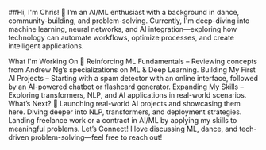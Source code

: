 ##Hi, I'm Chris! 👋
I’m an AI/ML enthusiast with a background in dance, community-building, and problem-solving. Currently, I'm deep-diving into machine learning, neural networks, and AI integration—exploring how technology can automate workflows, optimize processes, and create intelligent applications.

What I'm Working On 🚀
Reinforcing ML Fundamentals – Reviewing concepts from Andrew Ng’s specializations on ML & Deep Learning.
Building My First AI Projects – Starting with a spam detector with an online interface, followed by an AI-powered chatbot or flashcard generator.
Expanding My Skills – Exploring transformers, NLP, and AI applications in real-world scenarios.
What’s Next? 🎯
Launching real-world AI projects and showcasing them here.
Diving deeper into NLP, transformers, and deployment strategies.
Landing freelance work or a contract in AI/ML by applying my skills to meaningful problems.
Let’s Connect!
I love discussing ML, dance, and tech-driven problem-solving—feel free to reach out!

<!--
**BooPasco/BooPasco** is a ✨ _special_ ✨ repository because its `README.md` (this file) appears on your GitHub profile.

Here are some ideas to get you started:

- 🔭 I’m currently working on ...
- 🌱 I’m currently learning ...
- 👯 I’m looking to collaborate on ...
- 🤔 I’m looking for help with ...
- 💬 Ask me about ...
- 📫 How to reach me: ...
- 😄 Pronouns: ...
- ⚡ Fun fact: ...
-->
